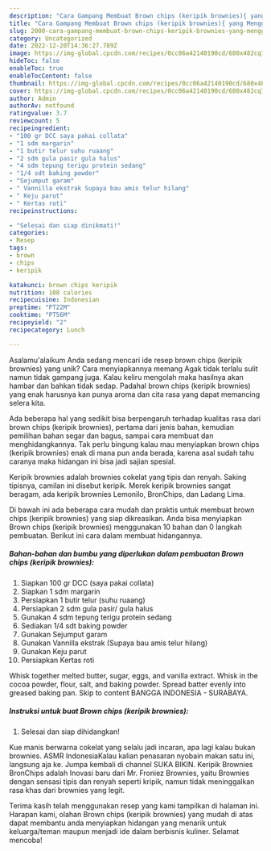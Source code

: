```yaml
---
description: "Cara Gampang Membuat Brown chips (keripik brownies){ yang Menggugah Selera"
title: "Cara Gampang Membuat Brown chips (keripik brownies){ yang Menggugah Selera"
slug: 2000-cara-gampang-membuat-brown-chips-keripik-brownies-yang-menggugah-selera
category: Uncategorized
date: 2022-12-20T14:36:27.789Z
image: https://img-global.cpcdn.com/recipes/0cc06a42140190cd/680x482cq70/brown-chips-keripik-brownies-foto-resep-utama.jpg
hideToc: false
enableToc: true
enableTocContent: false
thumbnail: https://img-global.cpcdn.com/recipes/0cc06a42140190cd/680x482cq70/brown-chips-keripik-brownies-foto-resep-utama.jpg
cover: https://img-global.cpcdn.com/recipes/0cc06a42140190cd/680x482cq70/brown-chips-keripik-brownies-foto-resep-utama.jpg
author: Admin
authorAv: notfound
ratingvalue: 3.7
reviewcount: 5
recipeingredient:
- "100 gr DCC saya pakai collata"
- "1 sdm margarin"
- "1 butir telur suhu ruaang"
- "2 sdm gula pasir gula halus"
- "4 sdm tepung terigu protein sedang"
- "1/4 sdt baking powder"
- "Sejumput garam"
- " Vannilla ekstrak Supaya bau amis telur hilang"
- " Keju parut"
- " Kertas roti"
recipeinstructions:

- "Selesai dan siap dinikmati!"
categories:
- Resep
tags:
- brown
- chips
- keripik

katakunci: brown chips keripik 
nutrition: 108 calories
recipecuisine: Indonesian
preptime: "PT22M"
cooktime: "PT56M"
recipeyield: "2"
recipecategory: Lunch

---
```



Asalamu'alaikum Anda sedang mencari ide resep brown chips (keripik brownies) yang unik? Cara menyiapkannya memang Agak tidak terlalu sulit namun tidak gampang juga. Kalau keliru mengolah maka hasilnya akan hambar dan bahkan tidak sedap. Padahal brown chips (keripik brownies) yang enak harusnya kan punya aroma dan cita rasa yang dapat memancing selera kita.


Ada beberapa hal yang sedikit bisa berpengaruh terhadap kualitas rasa dari brown chips (keripik brownies), pertama dari jenis bahan, kemudian pemilihan bahan segar dan bagus, sampai cara membuat dan menghidangkannya. Tak perlu bingung kalau mau menyiapkan brown chips (keripik brownies) enak di mana pun anda berada, karena asal sudah tahu caranya maka hidangan ini bisa jadi sajian spesial.

Keripik brownies adalah brownies cokelat yang tipis dan renyah. Saking tipisnya, camilan ini disebut keripik. Merek keripik brownies sangat beragam, ada keripik brownies Lemonilo, BronChips, dan Ladang Lima.


Di bawah ini ada beberapa cara mudah dan praktis untuk membuat brown chips (keripik brownies) yang siap dikreasikan. Anda bisa menyiapkan Brown chips (keripik brownies) menggunakan 10 bahan dan 0 langkah pembuatan. Berikut ini cara dalam membuat hidangannya.

<!--inarticleads1-->

##### Bahan-bahan dan bumbu yang diperlukan dalam pembuatan Brown chips (keripik brownies):

1. Siapkan 100 gr DCC (saya pakai collata)
1. Siapkan 1 sdm margarin
1. Persiapkan 1 butir telur (suhu ruaang)
1. Persiapkan 2 sdm gula pasir/ gula halus
1. Gunakan 4 sdm tepung terigu protein sedang
1. Sediakan 1/4 sdt baking powder
1. Gunakan Sejumput garam
1. Gunakan  Vannilla ekstrak (Supaya bau amis telur hilang)
1. Gunakan  Keju parut
1. Persiapkan  Kertas roti


Whisk together melted butter, sugar, eggs, and vanilla extract. Whisk in the cocoa powder, flour, salt, and baking powder. Spread batter evenly into greased baking pan. Skip to content BANGGA INDONESIA - SURABAYA. 

<!--inarticleads2-->

##### Instruksi untuk buat Brown chips (keripik brownies):


1. Selesai dan siap dihidangkan!

Kue manis berwarna cokelat yang selalu jadi incaran, apa lagi kalau bukan brownies. ASMR IndonesiaKalau kalian penasaran nyobain makan satu ini, langsung aja ke. Jumpa kembali di channel SUKA BIKIN. Keripik Brownies BronChips adalah Inovasi baru dari Mr. Froniez Brownies, yaitu Brownies dengan sensasi tipis dan renyah seperti kripik, namun tidak meninggalkan rasa khas dari brownies yang legit. 

Terima kasih telah menggunakan resep yang kami tampilkan di halaman ini. Harapan kami, olahan Brown chips (keripik brownies) yang mudah di atas dapat membantu anda menyiapkan hidangan yang menarik untuk keluarga/teman maupun menjadi ide dalam berbisnis kuliner. Selamat mencoba!
